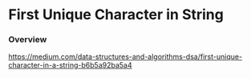 # First Unique Character in String

### Overview

https://medium.com/data-structures-and-algorithms-dsa/first-unique-character-in-a-string-b6b5a92ba5a4
